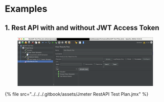 # Examples

## 1. Rest API with and without JWT Access Token

<figure><img src="../../../.gitbook/assets/jmeter-03.png" alt=""><figcaption></figcaption></figure>

{% file src="../../../.gitbook/assets/Jmeter RestAPI Test Plan.jmx" %}





